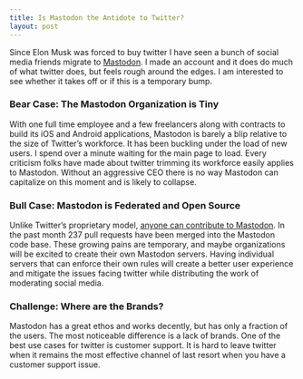 ```yaml
---
title: Is Mastodon the Antidote to Twitter?
layout: post
---
```

Since Elon Musk was forced to buy twitter I have seen a bunch of social media friends migrate to [Mastodon](https://mastodon.social/@mzagaja). I made an account and it does do much of what twitter does, but feels rough around the edges. I am interested to see whether it takes off or if this is a temporary bump.

### Bear Case: The Mastodon Organization is Tiny
With one full time employee and a few freelancers along with contracts to build its iOS and Android applications, Mastodon is barely a blip relative to the size of Twitter’s workforce. It has been buckling under the load of new users. I spend over a minute waiting for the main page to load. Every criticism folks have made about twitter trimming its workforce easily applies to Mastodon. Without an aggressive CEO there is no way Mastodon can capitalize on this moment and is likely to collapse.

### Bull Case: Mastodon is Federated and Open Source
Unlike Twitter’s proprietary model, [anyone can contribute to Mastodon](https://github.com/mastodon/mastodon). In the past month 237 pull requests have been merged into the Mastodon code base. These growing pains are temporary, and maybe organizations will be excited to create their own Mastodon servers. Having individual servers that can enforce their own rules will create a better user experience and mitigate the issues facing twitter while distributing the work of moderating social media.

### Challenge: Where are the Brands?
Mastodon has a great ethos and works decently, but has only a fraction of the users. The most noticeable difference is a lack of brands. One of the best use cases for twitter is customer support. It is hard to leave twitter when it remains the most effective channel of last resort when you have a customer support issue.
